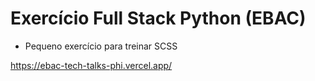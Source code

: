# Exercício Full Stack Python (EBAC)

- Pequeno exercício para treinar SCSS

https://ebac-tech-talks-phi.vercel.app/
